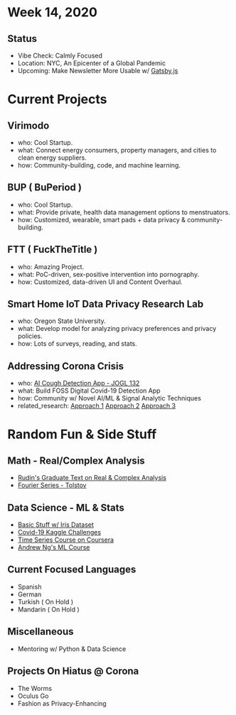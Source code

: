 # Week 14, 2020
## Status
* Vibe Check: Calmly Focused
* Location: NYC, An Epicenter of a Global Pandemic
* Upcoming: Make Newsletter More Usable w/ [Gatsby.js](https://www.gatsbyjs.org/)

# Current Projects
## Virimodo
* who: Cool Startup.
* what: Connect energy consumers, property managers, and cities to clean energy suppliers.
* how: Community-building, code, and machine learning.

## BUP ( BuPeriod )
* who: Cool Startup.
* what:  Provide private, health data management options to menstruators.
* how:  Customized, wearable, smart pads + data privacy & community-building.

## FTT ( FuckTheTitle )
* who:  Amazing Project.
* what:  PoC-driven, sex-positive intervention into pornography.
* how:  Customized, data-driven UI and Content Overhaul.

## Smart Home IoT Data Privacy Research Lab
* who: Oregon State University.
* what: Develop model for analyzing privacy preferences and privacy policies.
* how: Lots of surveys, reading, and stats.

## Addressing Corona Crisis
* who: [AI Cough Detection App - JOGL 132](https://app.jogl.io/project/132)
* what: Build FOSS Digital Covid-19 Detection App
* how: Community w/ Novel AI/ML & Signal Analytic Techniques
* related_research: [Approach 1](https://link.springer.com/chapter/10.1007/978-3-662-49381-6_29) [Approach 2]() [Approach 3]() 

# Random Fun & Side Stuff
## Math - Real/Complex Analysis
* [Rudin's Graduate Text on Real & Complex Analysis](https://www.amazon.com/Real-Complex-Analysis-Higher-Mathematics/dp/0070542341)
* [Fourier Series - Tolstov](https://www.amazon.com/Fourier-Dover-Mathematics-Georgi-Tolstov-ebook/dp/B008TVG4ES)

## Data Science - ML & Stats
* [Basic Stuff w/ Iris Dataset](https://www.kaggle.com/jchen2186/machine-learning-with-iris-dataset)
* [Covid-19 Kaggle Challenges](https://www.kaggle.com/allen-institute-for-ai/CORD-19-research-challenge)
* [Time Series Course on Coursera](https://www.coursera.org/learn/practical-time-series-analysis/home/welcome)
* [Andrew Ng's ML Course](https://www.coursera.org/search?query=angdrew%20ng)

## Current Focused Languages
* Spanish
* German
* Turkish ( On Hold )
* Mandarin ( On Hold )

## Miscellaneous
* Mentoring w/ Python & Data Science

## Projects On Hiatus @ Corona
- The Worms
- Oculus Go
- Fashion as Privacy-Enhancing
